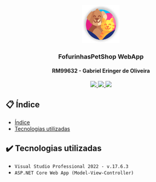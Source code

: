 <div align="center">
  <img src="logo.png" width="20%" />
  <h3>FofurinhasPetShop WebApp</h3>
  <h4>RM99632 - Gabriel Eringer de Oliveira</h4>
</div>

<p align="center">
  <a href="https://github.com/GEdO23/FofurinhasPetShop-WebApp/stargazers">
    <img src="https://img.shields.io/github/stars/GEdO23/FofurinhasPetShop-WebApp?colorA=363a4f&colorB=b7bdf8&style=for-the-badge">
  </a>
  <a href="https://github.com/GEdO23/FofurinhasPetShop-WebApp/issues">
    <img src="https://img.shields.io/github/issues/GEdO23/FofurinhasPetShop-WebApp?colorA=363a4f&colorB=f5a97f&style=for-the-badge">
  </a>
  <a href="https://github.com/GEdO23/FofurinhasPetShop-WebApp/contributors">
    <img src="https://img.shields.io/github/contributors/GEdO23/FofurinhasPetShop-WebApp?colorA=363a4f&colorB=a6da95&style=for-the-badge">
  </a>
</p>

## 📋 Índice
* [Índice](#indice)
* [Tecnologias utilizadas](#tecnologias-utilizadas)

## ✔️ Tecnologias utilizadas
- ``Visual Studio Professional 2022 - v.17.6.3``
- ``ASP.NET Core Web App (Model-View-Controller)``
